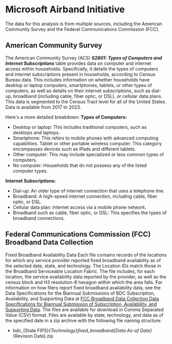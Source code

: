 # Microsoft Airband Initiative
The data for this analysis is from multiple sources, including the American Community Survey and the Federal Communications Commission (FCC).

## American Community Survey
The American Community Survey (ACS) ***S2801: Types of Computers and Internet Subscriptions*** table provides data on computer and internet access within households. Specifically, it details the types of computers and internet subscriptions present in households, according to Census Bureau data. This includes information on whether households have desktop or laptop computers, smartphones, tablets, or other types of computers, as well as details on their internet subscriptions, such as dial-up, broadband (including cable, fiber optic, or DSL), or cellular data plans. This data is segmented to the Census Tract level for all of the United States. Data is available from 2017 to 2023.

Here's a more detailed breakdown:
**Types of Computers:**
* Desktop or laptop: This includes traditional computers, such as desktops and laptops.
* Smartphone: This refers to mobile phones with advanced computing capabilities.
Tablet or other portable wireless computer: This category encompasses devices such as iPads and different tablets.
* Other computer: This may include specialized or less common types of computers.
* No computer: Households that do not possess any of the listed computer types. 

**Internet Subscriptions:**
* Dial-up: An older type of internet connection that uses a telephone line.
* Broadband: A high-speed internet connection, including cable, fiber optic, or DSL.
* Cellular data plan: Internet access via a mobile phone network.
* Broadband such as cable, fiber optic, or DSL: This specifies the types of broadband connections.

## Federal Communications Commission (FCC) Broadband Data Collection
Fixed Broadband Availability Data
Each file contains records of the locations for which any service provider reported fixed broadband availability as of the selected date, state, and technology. The Location IDs match those in the Broadband Serviceable Location Fabric. The file includes, for each location, the service availability data reported by the provider, as well as the census block and H3 resolution-8 hexagon within which the area falls. For information on how filers report fixed broadband availability data, see the Data Specifications for the Biannual Submissions of BDC Subscription, Availability, and Supporting Data at [FCC Broadband Data Collection Data Specifications for Biannual Submission of Subscription, Availability, and Supporting Data](https://us-fcc.box.com/v/bdc-availability-spec).
The files are available for download in Comma Separated Value (CSV) format.
Files are available by state, technology, and data as of the specified date in a zip archive with the following file naming structure:
* bdc_{State FIPS}_{Technology}_fixed_broadband_{Data As-of Date}_{Revision Date}.zip
